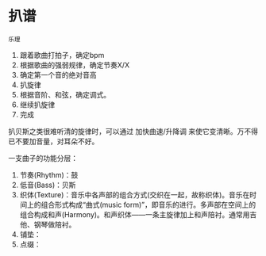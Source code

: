 # 扒谱

`乐理`

1. 跟着歌曲打拍子，确定bpm
2. 根据歌曲的强弱规律，确定节奏X/X
3. 确定第一个音的绝对音高
4. 扒旋律
5. 根据音阶、和弦，确定调式。
6. 继续扒旋律
7. 完成

扒贝斯之类很难听清的旋律时，可以通过 加快曲速/升降调 来使它变清晰。万不得已不要加音量，对耳朵不好。

一支曲子的功能分层：

1. 节奏(Rhythm)：鼓
2. 低音(Bass)：贝斯
3. 织体(Texture)：音乐中各声部的组合方式(交织在一起，故称织体)。音乐在时间上的组合形式构成“曲式(music form)”，即音乐的进行。多声部在空间上的组合构成和声(Harmony)。和声织体——一条主旋律加上和声陪衬。通常用吉他、钢琴做陪衬。
4. 铺垫：
5. 点缀：
